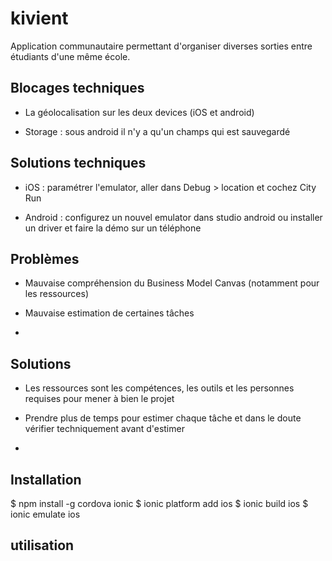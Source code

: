 # kivient

Application communautaire permettant d'organiser diverses sorties entre étudiants d'une même école.

## Blocages techniques

- La géolocalisation sur les deux devices (iOS et android)

- Storage : sous android il n'y a qu'un champs qui est sauvegardé

## Solutions techniques

- iOS : paramétrer l'emulator, aller dans Debug > location et cochez City Run

- Android : configurez un nouvel emulator dans studio android ou installer un driver et faire la démo sur un téléphone


## Problèmes

- Mauvaise compréhension du Business Model Canvas (notamment pour les ressources)

- Mauvaise estimation de certaines tâches

- 


## Solutions

- Les ressources sont les compétences, les outils et les personnes requises pour mener à bien le projet
- Prendre plus de temps pour estimer chaque tâche et dans le doute vérifier techniquement avant d'estimer

- 



## Installation

$ npm install -g cordova ionic
$ ionic platform add ios
$ ionic build ios
$ ionic emulate ios

## utilisation
